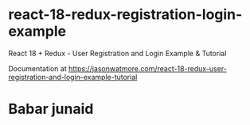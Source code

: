 # react-18-redux-registration-login-example

React 18 + Redux - User Registration and Login Example & Tutorial

Documentation at https://jasonwatmore.com/react-18-redux-user-registration-and-login-example-tutorial

# Babar junaid
